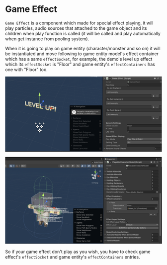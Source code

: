 # Game Effect

`Game Effect` is a component which made for special effect playing, it will play particles, audio sources that attached to the game object and its children 
when play function is called (it will be called and play automatically when get instance from pooling system).

When it is going to play on game entity (character/monster and so on)
it will be instantiated and move following to game entity model's effect container which has a same `effectSocket`, 
for example, the demo's level up effect which its `effectSocket` is "Floor" and game entity's `effectContainers` has one with "Floor" too.

![](../images/177/1.png)

![](../images/177/2.png)

So if your game effect don't play as you wish, you have to check game effect's `effectSocket` and game entity's `effectContainers` entries.
